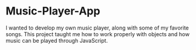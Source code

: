 # Music-Player-App
I wanted to develop my own music player, along with some of my favorite songs. This project taught me how to work properly with objects and how music can be played through JavaScript.
